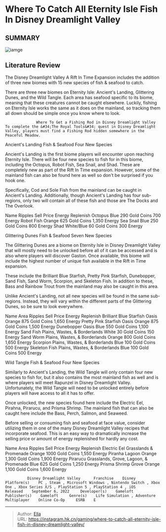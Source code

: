 # Where To Catch All Eternity Isle Fish In Disney Dreamlight Valley


## SUMMARY 

![iamge](https://static1.srcdn.com/wordpress/wp-content/uploads/2023/12/where-to-catch-all-eternity-isle-fish-in-disney-dreamlight-valley.jpg)

## Literature Review

The Disney Dreamlight Valley A Rift In Time Expansion includes the addition of three new biomes with 15 new species of fish &amp; seafood to catch.





There are three new biomes on Eternity Isle: Ancient&#39;s Landing, Glittering Dunes, and the Wild Tangle. Each area has seafood specific to its biome, meaning that these creatures cannot be caught elsewhere. Luckily, fishing on Eternity Isle works the same as it does on the mainland, so tracking them all down should be simple once you know where to look.




                  Where To Get a Fishing Rod in Disney Dreamlight Valley   To complete the &#34;The Royal Tools&#34; quest in Disney Dreamlight Valley, players must find a Fishing Rod hidden somewhere in the Peaceful Meadow.   


 Ancient&#39;s Landing Fish &amp; Seafood 
Four New Species
          

Ancient&#39;s Landing is the first biome players will encounter upon reaching Eternity Isle. There will be four new species to fish for in this biome, including the Octopus, Robot Fish, Sea Snail, and Shad. These are completely new as part of the Rift In Time expansion. However, some of the mainland fish can also be found here as well so don&#39;t be surprised if you hook one.

Specifically, Cod and Sole Fish from the mainland can be caught in Ancient&#39;s Landing. Additionally, though Ancient&#39;s Landing has four sub-regions, only two will contain all of these fish and those are The Docks and The Overlook.




 Name  Ripples  Sell Price  Energy Replenish   Octopus  Blue  290 Gold Coins  700 Energy   Robot Fish  Orange  625 Gold Coins  1,350 Energy   Sea Snail  Blue  250 Gold Coins  800 Energy   Shad  White/Blue  60 Gold Coins  300 Energy   





 Glittering Dunes Fish &amp; Seafood 
Seven New Species
          

The Glittering Dunes are a biome on Eternity Isle in Disney Dreamlight Valley that will mostly need to be unlocked before all of it can be accessed and is also where players will discover Gaston. Once available, this biome will include the highest number of unique fish available in the Rift in Time expansion.

These include the Brilliant Blue Starfish, Pretty Pink Starfish, Dunebopper, Sand Fish, Sand Worm, Scorpion, and Skeleton Fish. In addition to these, Bass and Rainbow Trout from the mainland may also be caught in this area.






Unlike Ancient&#39;s Landing, not all new species will be found in the same sub-regions. Instead, they will vary within the different parts of the Glittering Dunes, so be sure to look everywhere.




 Name  Area  Ripples  Sell Price  Energy Replenish   Brilliant Blue Starfish  Oasis  Orange  875 Gold Coins  1,650 Energy   Pretty Pink Starfish  Oasis  Orange  875 Gold Coins  1,500 Energy   Dunebopper  Oasis  Blue  550 Gold Coins  1,100 Energy   Sand Fish  Plains, Wastes, &amp; Borderlands  White  30 Gold Coins  150 Energy   Sand Worm  Plains, Wastes, &amp; Borderlands  Orange  800 Gold Coins  1,650 Energy   Scorpion  Plains, Wastes, &amp; Borderlands  Blue  100 Gold Coins  500 Energy   Skeleton Fish  Plains, Wastes, &amp; Borderlands  Blue  100 Gold Coins  500 Energy   





 Wild Tangle Fish &amp; Seafood 
Four New Species
          




Similarly to Ancient&#39;s Landing, the Wild Tangle will only contain four new species to fish for, but it also contains the most mainland fish as well and is where players will meet Rapunzel in Disney Dreamlight Valley. Unfortunately, the Wild Tangle will need to be unlocked entirely before players will have access to all it has to offer.

Once unlocked, the new species found here include the Electric Eel, Pirahna, Pirarucu, and Prisma Shrimp. The mainland fish that can also be caught here include the Bass, Perch, Salmon, and Seaweed.



Before selling or consuming fish and seafood at face value, consider utilizing them in one of the many Disney Dreamlight Valley recipes that incorporate seafood. This is an easy way to dramatically increase the selling price or amount of energy replenished for hardly any cost.




 Name  Area  Ripples  Sell Price  Energy Replenish   Electric Eel  Grasslands &amp; Promenade  Orange  1000 Gold Coins  1,550 Energy   Piranha  Lagoon  Orange  1,300 Gold Coins  1,900 Energy   Pirarucu  Grasslands, Grove, Lagoon, &amp; Promenade  Blue  625 Gold Coins  1,250 Energy   Prisma Shrimp  Grove  Orange  1,100 Gold Coins  1,600 Energy   






              Disney Dreamlight Valley      Franchise    Disney     Platform(s)    PC , Steam , Microsoft Windows , Nintendo Switch , Xbox One , Xbox Series X/S , PlayStation 5 , PlayStation 4 , iOS     Released    September 6, 2022     Developer(s)    Gameloft     Publisher(s)    Gameloft     Genre(s)    Life Simulation , Adventure     Multiplayer    Online Co-Op     ESRB    E      


---

> Author: [Ella](https://instagram.hk.cn/)  
> URL: https://instagram.hk.cn/gaming/where-to-catch-all-eternity-isle-fish-in-disney-dreamlight-valley/  


